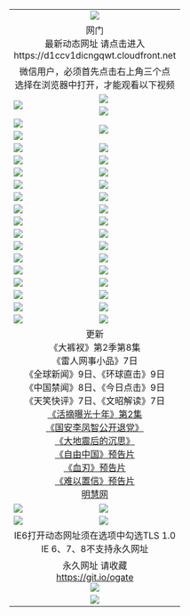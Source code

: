 ﻿<table>
  <tr></tr>
  <tr><td colspan=2 align=center><img src="https://cloud.githubusercontent.com/assets/11880933/13434984/f430fae2-e012-11e5-814f-c2df1e82b247.jpg" /></td></tr>
  <tr><td colspan=2 align=center>网门<br>最新动态网址 请点击进入
<br>https://d1ccv1dicngqwt.cloudfront.net
    </td>
  </tr>
  <tr>
    <td colspan=2 align=center>微信用户，必须首先点击右上角三个点<br>选择在浏览器中打开，才能观看以下视频</td>
  </tr>
  <tr>
    <td rowspan=2><a href="https://d1ccv1dicngqwt.cloudfront.net/ogUP.aspx?name=11DKC.mp4&count=T:2,2:8,1:16&from=github" target="_blank"><img src="https://d1ccv1dicngqwt.cloudfront.net/Up/11DKC1.jpg" /></a></td> 
    <td><div><a href="https://d1ccv1dicngqwt.cloudfront.net/ogUP.aspx?name=LRWS.mp4&count=7B:9,6B:44,5A:10,5B:35,4A:14,4B:19,3A:10,3B:26,2A:16,2B:21,1A:23,1B:29&current=7B:9" target="_blank"><img src="https://d1ccv1dicngqwt.cloudfront.net/Up/LRWS.jpg" /></a></td>
   </tr>
  <tr>
    <td><a href="https://d1ccv1dicngqwt.cloudfront.net/ogNiceVedio.aspx" target="_blank"><img src="https://d1ccv1dicngqwt.cloudfront.net/Up/TGKDY.jpg" /></a></td>
  </tr>
  <tr>
    <td><a href="https://d1ccv1dicngqwt.cloudfront.net/ogUP.aspx?name=JQR.mp4&count=2" target="_blank"><img src="https://d1ccv1dicngqwt.cloudfront.net/Up/JQR.jpg" /></a></td>   
    <td rowspan=2><a href="https://d1ccv1dicngqwt.cloudfront.net/ogUP.aspx?name=JP.mp4&count=9" target="_blank"><img src="https://d1ccv1dicngqwt.cloudfront.net/Up/JP.jpg" /></td>
  </tr>
  <tr>
    <td><a href="https://d1ccv1dicngqwt.cloudfront.net/ogUP.aspx?name=WH.mp4" target="_blank"><img src="https://d1ccv1dicngqwt.cloudfront.net/Up/WH.jpg" /></a></td>
  </tr>
  <tr>
    <td><a href="https://d1ccv1dicngqwt.cloudfront.net/ogUP.aspx?name=SSZJ.mp4&count=480P:9,S:2" target="_blank"><img src="https://d1ccv1dicngqwt.cloudfront.net/Up/SSZJ.jpg" /></a></td>
    <td><a href="https://d1ccv1dicngqwt.cloudfront.net/ogUP.aspx?name=ZY.mp4&count=2015:16" target="_blank"><img src="https://d1ccv1dicngqwt.cloudfront.net/Up/ZY.jpg" /></a</td>
  </tr>
  <tr>
    <td><a href="https://d1ccv1dicngqwt.cloudfront.net/ogUP.aspx?name=XTFY.mp4&count=B:2,A:24" target="_blank"><img src="https://d1ccv1dicngqwt.cloudfront.net/Up/XTFY.jpg" /></a></td>
    <td><a href="https://d1ccv1dicngqwt.cloudfront.net/ogUP.aspx?name=1XQK.mp4&count=13" target="_blank"><img src="https://d1ccv1dicngqwt.cloudfront.net/Up/1XQK.jpg" /></a</td>
  </tr>
  <tr>
    <td><a href="https://d1ccv1dicngqwt.cloudfront.net/ogUP.aspx?name=1LYF.mp4&count=2" target="_blank"><img src="https://d1ccv1dicngqwt.cloudfront.net/Up/1LYF0.jpg" /></a></td>
    <td><a href="https://d1ccv1dicngqwt.cloudfront.net/ogUP.aspx?name=1ZGC.mp4&count=6" target="_blank"><img src="https://d1ccv1dicngqwt.cloudfront.net/Up/1ZGC0.jpg" /></a></td>
  </tr>
  <tr>
    <td><a href="https://d1ccv1dicngqwt.cloudfront.net/ogUP.aspx?name=1ZKM.mp4&count=3&current=3" target="_blank"><img src="https://d1ccv1dicngqwt.cloudfront.net/Up/1ZKM0.jpg" /></a></td>  
    <td><a href="https://d1ccv1dicngqwt.cloudfront.net/ogUP.aspx?name=1WWY.mp4&count=6&current=6" target="_blank"><img src="https://d1ccv1dicngqwt.cloudfront.net/Up/1WWY0.jpg" /></a></td>
  </tr>
  <tr>
    <td><a href="https://d1ccv1dicngqwt.cloudfront.net/ogUP.aspx?name=10JGY.mp4&count=3" target="_blank"><img src="https://d1ccv1dicngqwt.cloudfront.net/Up/10JGY0.jpg" /></a></td>
    <td><a href="https://d1ccv1dicngqwt.cloudfront.net/ogUP.aspx?name=10CYS.mp4&count=2" target="_blank"><img src="https://d1ccv1dicngqwt.cloudfront.net/Up/10CYS0.jpg" /></a></td>
  </tr>
  <tr>
    <td><a href="https://d1ccv1dicngqwt.cloudfront.net/ogUP.aspx?name=4SQQ.mp4&count=201603:7,201602:20,201601:21&current=201603:7" target="_blank"><img src="https://d1ccv1dicngqwt.cloudfront.net/Up/4SQQ0.jpg"/></a></td>
    <td><a href="https://d1ccv1dicngqwt.cloudfront.net/ogUP.aspx?name=4SHQ.mp4&count=201603:9,201602:27,201601:28&current=201603:9" target="_blank"><img src="https://d1ccv1dicngqwt.cloudfront.net/Up/4SHQ0.jpg"/></a></td>
  </tr>
  <tr>
    <td><a href="https://d1ccv1dicngqwt.cloudfront.net/ogUP.aspx?name=4SZG.mp4&count=201603:7,201602:21,201601:23&current=201603:7" target="_blank"><img src="https://d1ccv1dicngqwt.cloudfront.net/Up/4SZG0.jpg"/></a></td>
    <td><a href="https://d1ccv1dicngqwt.cloudfront.net/ogUP.aspx?name=4SDJ.mp4&count=201603A:8,201603B:5,201602A:24,201602B:7,201601A:48,201601B:6&current=201603A:8" target="_blank"><img src="https://d1ccv1dicngqwt.cloudfront.net/Up/4SDJ0.jpg"/></a></td>
  </tr>
  <tr>
    <td><a href="https://d1ccv1dicngqwt.cloudfront.net/ogUP.aspx?name=4SGX.mp4&count=201603:1&current=201603:1" target="_blank"><img src="https://d1ccv1dicngqwt.cloudfront.net/Up/4SGX0.jpg"/></a></td>
    <td><a href="https://d1ccv1dicngqwt.cloudfront.net/ogUP.aspx?name=4SHD.mp4&count=201603:3&current=201603:1" target="_blank"><img src="https://d1ccv1dicngqwt.cloudfront.net/Up/4SHD0.jpg"/></a></td>
  </tr>
  <tr>
    <td><a href="https://d1ccv1dicngqwt.cloudfront.net/ogUP.aspx?name=4CTX.mp4&count=201603:2,201602:3,201601:4&current=201603:2" target="_blank"><img src="https://d1ccv1dicngqwt.cloudfront.net/Up/4CTX0.jpg"/></a></td>
    <td><a href="https://d1ccv1dicngqwt.cloudfront.net/ogUP.aspx?name=4CWZ.mp4&count=201603:1,201602:4,201601:4&current=201603:1" target="_blank"><img src="https://d1ccv1dicngqwt.cloudfront.net/Up/4CWZ0.jpg"/></a></td>
  </tr>
  <tr>
    <td><a href="https://d1ccv1dicngqwt.cloudfront.net/onUP.aspx?name=https://d2t6x1lwzcff38.cloudfront.net/" target="_blank"><img src="https://d1ccv1dicngqwt.cloudfront.net/Up/0DTW.jpg"/></a></td>
    <td><a href="https://d1ccv1dicngqwt.cloudfront.net/onUP.aspx?name=https://d240ns8up8earz.cloudfront.net/acenter/" target="_blank"><img src="https://d1ccv1dicngqwt.cloudfront.net/Up/0TDW.jpg" /></a></td>
  </tr>
  <tr>
    <td><a href="https://d1ccv1dicngqwt.cloudfront.net/onUP.aspx?name=https://d4508d6vomz2p.cloudfront.net/gb/nsc413.htm" target="_blank"><img src="https://d1ccv1dicngqwt.cloudfront.net/Up/0DJY.jpg" /></a></td>
    <td><a href="https://d1ccv1dicngqwt.cloudfront.net/onUP.aspx?name=https://d3bxwq7vzudb5l.cloudfront.net/xtr/gb/prog204.html" target="_blank"><img src="https://d1ccv1dicngqwt.cloudfront.net/Up/0XTR.jpg" /></a></td>
  </tr>
  <tr>
    <td><a href="https://d1ccv1dicngqwt.cloudfront.net/onUP.aspx?name=https://d3aj00iefsmfgc.cloudfront.net/" target="_blank"><img src="https://d1ccv1dicngqwt.cloudfront.net/Up/0MHW.jpg" /></a></td>
    <td><a href="https://d1ccv1dicngqwt.cloudfront.net/onUP.aspx?name=https://d1lcj91uv80klr.cloudfront.net/" target="_blank"><img src="https://d1ccv1dicngqwt.cloudfront.net/Up/0ZJW.jpg" /></a></td>
  </tr>
  <tr>
    <td><a href="https://d1ccv1dicngqwt.cloudfront.net/ogUP.aspx?name=0FG.zip" target="_blank"><img src="https://d1ccv1dicngqwt.cloudfront.net/Up/0FG.jpg" /></a></td>
    <td><a href="https://d1ccv1dicngqwt.cloudfront.net/ogUP.aspx?name=0FGA.apk" target="_blank"><img src="https://d1ccv1dicngqwt.cloudfront.net/Up/0FGA.jpg" /></a></td>
  </tr>
  <tr>
    <td><a href="https://d1ccv1dicngqwt.cloudfront.net/ogUP.aspx?name=0U.zip" target="_blank"><img src="https://d1ccv1dicngqwt.cloudfront.net/Up/0U.jpg" /></a></td>
    <td><a href="https://d1ccv1dicngqwt.cloudfront.net/ogUP.aspx?name=0UA.apk" target="_blank"><img src="https://d1ccv1dicngqwt.cloudfront.net/Up/0UA.jpg" /></a></td>
  </tr>
  <tr>
    <td><a href="https://d1ccv1dicngqwt.cloudfront.net/ogUP.aspx?name=0iPPOTV.zip" target="_blank"><img src="https://d1ccv1dicngqwt.cloudfront.net/Up/0iPPOTV.jpg" /></a></td>
    <td><a href="https://d1ccv1dicngqwt.cloudfront.net/ogUP.aspx?name=0iNTD.apk" target="_blank"><img src="https://d1ccv1dicngqwt.cloudfront.net/Up/0iNTD.jpg" /></a></td>
  </tr>
  <tr>
    <td colspan=2 align=center>更新<br>
      《大裤衩》第2季第8集<br>
      《雷人网事小品》7日<br>
      《全球新闻》9日、《环球直击》9日<br>
      《中国禁闻》8日、《今日点击》9日<br>
      《天笑快评》7日、《文昭解读》7日<br>
      <a href="https://d1ccv1dicngqwt.cloudfront.net/ogUP.aspx?name=SSZJ.mp4&count=480P:9,S:2&current=S:2" target="_blank">《活摘曝光十年》第2集</a><br>
      <a href="https://d1ccv1dicngqwt.cloudfront.net/ogUP.aspx?name=4LFZ.mp4" target="_blank">《国安李凤智公开退党》</a><br>
      <a href="https://d1ccv1dicngqwt.cloudfront.net/ogUP.aspx?name=4DDZHDCS.mp4" target="_blank">《大地震后的沉思》</a><br>
      <a href="https://d1ccv1dicngqwt.cloudfront.net/ogUP.aspx?name=11ZYZG0.mp4" target="_blank">《自由中国》预告片</a><br>
      <a href="https://d1ccv1dicngqwt.cloudfront.net/ogUP.aspx?name=11XR.mp4" target="_blank">《血刃》预告片</a><br>
      <a href="https://d1ccv1dicngqwt.cloudfront.net/ogUP.aspx?name=11NYZX.mp4&count=2" target="_blank">《难以置信》预告片</a><br>
      <a href="https://d1ccv1dicngqwt.cloudfront.net/onUP.aspx?name=https://www.minghui.org/" target="_blank">明慧网</a></td>
    </td>
  </tr>
  <tr>
    <td><a href="https://d1ccv1dicngqwt.cloudfront.net/ogNice.aspx" target="_blank"><img src="https://d1ccv1dicngqwt.cloudfront.net/Up/0WCYY.jpg" /></a></td>
    <td><a href="https://d1ccv1dicngqwt.cloudfront.net/onCO.aspx?ob=600%E4%BA%8B%E7%89%A9&op=%E5%A2%9E%E5%88%A0%E6%94%B9&args=WH1~%23%E7%B1%BB%E5%9E%8B6%E6%96%B0%E9%97%BB%7c%23%E7%B1%BB%E5%9E%8B6%E8%AF%84%E8%AE%BA&mode=" target="_blank"><img src="https://d1ccv1dicngqwt.cloudfront.net/Up/0WZTT.jpg" /></a></td> 
  </tr>
  <tr>
    <td><a href="https://d1ccv1dicngqwt.cloudfront.net/ogDY.aspx" target="_blank"><img src="https://d1ccv1dicngqwt.cloudfront.net/Up/0FK.jpg" /></a></td>
    <td><a href="https://d1ccv1dicngqwt.cloudfront.net/ogST.aspx" target="_blank"><img src="https://d1ccv1dicngqwt.cloudfront.net/Up/0ST.jpg" /></a></td> 
  </tr>
  <tr>
    <td colspan=2 align=center>IE6打开动态网址须在选项中勾选TLS 1.0<br/>IE 6、7、8不支持永久网址<br/>
      <!--微信可扫描以下临时二维码<br/>https://bit.ly/1mBQHW8<br/><a href="https://d1ccv1dicngqwt.cloudfront.net/Up/0WMGDL3.png" target="_blank"><img src="https://d1ccv1dicngqwt.cloudfront.net/Up/0WMGD3.png"/></a><br-->
  </tr>
  <tr>
    <td colspan=2 align=center>永久网址 请收藏<br/><a href="https://git.io/ogate" target="_blank">https://git.io/ogate</a><br/><a href="https://d1ccv1dicngqwt.cloudfront.net/Up/0WMGDL2.png" target="_blank"><img src="https://d1ccv1dicngqwt.cloudfront.net/Up/0WMGD2.png"/></a></td>
  </tr>
  <tr>
    <td colspan=2 align=center><a href="https://d1ccv1dicngqwt.cloudfront.net/ogUP.aspx?name=0oGate.apk" target="_blank"><img src="https://d1ccv1dicngqwt.cloudfront.net/Up/0WMAZ.jpg" /></a></td>
  </tr>
  <!--tr>
    <td colspan=2 align=center>可能失效的动态网址
    </td>
  </tr-->
</table>
